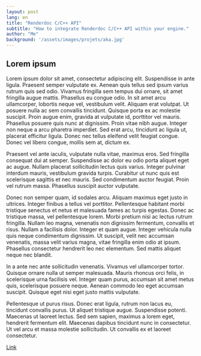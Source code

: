 ```yaml
---
layout: post
lang: en
title: "Renderdoc C/C++ API"
subtitle: "How to integrate Renderdoc C/C++ API within your engine."
author: "Me"
background: '/assets/images/projets/aka.jpg'
---
```


## Lorem ipsum

Lorem ipsum dolor sit amet, consectetur adipiscing elit. Suspendisse in ante ligula. Praesent semper vulputate ex. Aenean quis tellus sed ipsum varius rutrum quis sed odio. Vivamus fringilla sem tempus dui ornare, sit amet fringilla augue mattis. Phasellus eu congue odio. In sit amet arcu ullamcorper, lobortis neque vel, vestibulum velit. Aliquam erat volutpat. Ut posuere nulla ac sem convallis tincidunt. Quisque porta ex ac molestie suscipit. Proin augue enim, gravida at vulputate id, porttitor vel mauris. Phasellus posuere quis nunc at dignissim. Proin vitae nibh augue. Integer non neque a arcu pharetra imperdiet. Sed erat arcu, tincidunt ac ligula ut, placerat efficitur ligula. Donec nec tellus eleifend velit feugiat congue. Donec vel libero congue, mollis sem at, dictum ex.

Praesent vel ante iaculis, vulputate nulla vitae, maximus eros. Sed fringilla consequat dui at semper. Suspendisse ac dolor eu odio porta aliquet eget ac augue. Nullam placerat sollicitudin lectus quis varius. Integer pulvinar interdum mauris, vestibulum gravida turpis. Curabitur ut nunc quis est scelerisque sagittis et nec mauris. Sed condimentum auctor feugiat. Proin vel rutrum massa. Phasellus suscipit auctor vulputate.

Donec non semper quam, id sodales arcu. Aliquam maximus eget justo in ultrices. Integer finibus a tellus vel porttitor. Pellentesque habitant morbi tristique senectus et netus et malesuada fames ac turpis egestas. Donec ac tristique massa, vel pellentesque lorem. Morbi pretium nisi ac lectus rutrum fringilla. Nullam leo magna, venenatis non dignissim fermentum, convallis et risus. Nullam a facilisis dolor. Integer et quam augue. Integer vehicula nulla quis neque condimentum dignissim. Ut suscipit, velit nec accumsan venenatis, massa velit varius magna, vitae fringilla enim odio at ipsum. Phasellus consectetur hendrerit leo nec elementum. Sed mattis aliquet neque nec blandit.

In a ante nec ante sollicitudin venenatis. Vivamus vel ullamcorper tortor. Quisque ornare nulla ut semper malesuada. Mauris rhoncus orci felis, in scelerisque urna facilisis vel. Integer quam purus, accumsan sit amet metus quis, scelerisque posuere neque. Aenean commodo leo eget accumsan suscipit. Quisque eget nisi eget justo mattis vulputate.

Pellentesque ut purus risus. Donec erat ligula, rutrum non lacus eu, tincidunt convallis purus. Ut aliquet tristique augue. Suspendisse potenti. Maecenas ut laoreet lectus. Sed sem sapien, maximus a lorem eget, hendrerit fermentum elit. Maecenas dapibus tincidunt nunc in consectetur. Ut vel arcu et massa molestie sollicitudin. Ut convallis ex et laoreet consectetur. 

[Link](https://gpuopen.com/learn/integrating-renderdoc-for-unconventional-apps/)